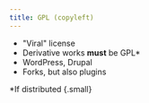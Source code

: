```yaml
---
title: GPL (copyleft)
---
```


* "Viral" license
* Derivative works **must** be GPL* 
* WordPress, Drupal
* Forks, but also plugins

\*If distributed
{.small}
